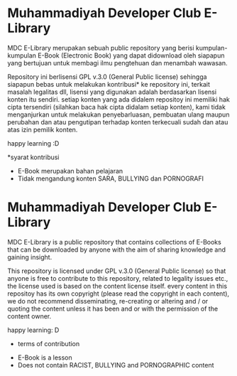 # Muhammadiyah Developer Club E-Library
MDC E-Library merupakan sebuah public repository yang berisi kumpulan-kumpulan E-Book (Electronic Book) yang dapat didownload oleh siapapun yang bertujuan untuk membagi ilmu pengtehuan dan menambah wawasan.

Repository ini berlisensi GPL v.3.0 (General Public license) sehingga siapapun bebas untuk melakukan kontribusi* ke repository ini, terkait masalah legalitas dll, lisensi yang digunakan adalah berdasarkan lisensi konten itu sendiri. setiap konten yang ada didalem repositoy ini memiliki hak cipta tersendiri (silahkan baca hak cipta didalam setiap konten), kami tidak menganjurkan untuk melakukan penyebarluasan, pembuatan ulang maupun perubahan dan atau pengutipan terhadap konten terkecuali sudah dan atau atas izin pemilik konten.

happy learning :D

*syarat kontribusi
- E-Book merupakan bahan pelajaran
- Tidak mengandung konten SARA, BULLYING dan PORNOGRAFI

# Muhammadiyah Developer Club E-Library
MDC E-Library is a public repository that contains collections of E-Books that can be downloaded by anyone with the aim of sharing knowledge and gaining insight.

This repository is licensed under GPL v.3.0 (General Public license) so that anyone is free to contribute to this repository, related to legality issues etc., the license used is based on the content license itself. every content in this repositoy has its own copyright (please read the copyright in each content), we do not recommend disseminating, re-creating or altering and / or quoting the content unless it has been and or with the permission of the content owner.

happy learning: D

* terms of contribution
- E-Book is a lesson
- Does not contain RACIST, BULLYING and PORNOGRAPHIC content